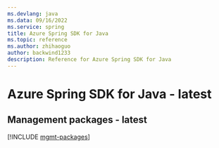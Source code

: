 ```yaml
---
ms.devlang: java
ms.data: 09/16/2022
ms.service: spring
title: Azure Spring SDK for Java
ms.topic: reference
ms.author: zhihaoguo
author: backwind1233
description: Reference for Azure Spring SDK for Java
---
```

# Azure Spring SDK for Java - latest

## Management packages - latest
[!INCLUDE [mgmt-packages](spring-mgmt-index.md)]